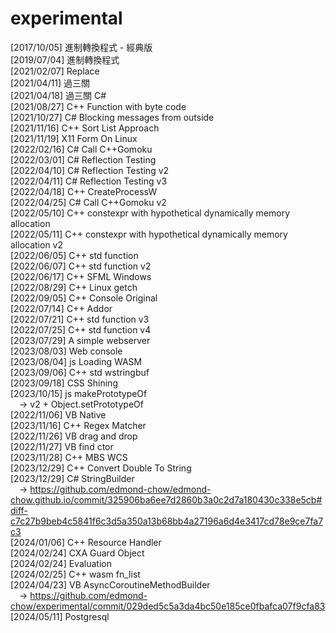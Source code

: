 # experimental
[2017/10/05] 進制轉換程式 - 經典版<br/>
[2019/07/04] 進制轉換程式<br/>
[2021/02/07] Replace<br/>
[2021/04/11] 過三關<br/>
[2021/04/18] 過三關 C#<br/>
[2021/08/27] C++ Function with byte code<br/>
[2021/10/27] C# Blocking messages from outside<br/>
[2021/11/16] C++ Sort List Approach<br/>
[2021/11/19] X11 Form On Linux<br/>
[2022/02/16] C# Call C++Gomoku<br/>
[2022/03/01] C# Reflection Testing<br/>
[2022/04/10] C# Reflection Testing v2<br/>
[2022/04/11] C# Reflection Testing v3<br/>
[2022/04/18] C++ CreateProcessW<br/>
[2022/04/25] C# Call C++Gomoku v2<br/>
[2022/05/10] C++ constexpr with hypothetical dynamically memory allocation<br/>
[2022/05/11] C++ constexpr with hypothetical dynamically memory allocation v2<br/>
[2022/06/05] C++ std function<br/>
[2022/06/07] C++ std function v2<br/>
[2022/06/17] C++ SFML Windows<br/>
[2022/08/29] C++ Linux getch<br/>
[2022/09/05] C++ Console Original<br/>
[2022/07/14] C++ Addor<br/>
[2022/07/21] C++ std function v3<br/>
[2022/07/25] C++ std function v4<br/>
[2023/07/29] A simple webserver<br/>
[2023/08/03] Web console<br/>
[2023/08/04] js Loading WASM<br/>
[2023/09/06] C++ std wstringbuf<br/>
[2023/09/18] CSS Shining<br/>
[2023/10/15] js makePrototypeOf<br/>
&emsp;-> v2 + Object.setPrototypeOf<br/>
[2022/11/06] VB Native<br/>
[2023/11/16] C++ Regex Matcher<br/>
[2022/11/26] VB drag and drop<br/>
[2022/11/27] VB find ctor<br/>
[2023/11/28] C++ MBS WCS<br/>
[2023/12/29] C++ Convert Double To String<br/>
[2023/12/29] C# StringBuilder<br/>
&emsp;-> https://github.com/edmond-chow/edmond-chow.github.io/commit/325906ba6ee7d2860b3a0c2d7a180430c338e5cb#diff-c7c27b9beb4c5841f6c3d5a350a13b68bb4a27196a6d4e3417cd78e9ce7fa7c3<br/>
[2024/01/06] C++ Resource Handler<br/>
[2024/02/24] CXA Guard Object<br/>
[2024/02/24] Evaluation<br/>
[2024/02/25] C++ wasm fn_list<br/>
[2024/04/23] VB AsyncCoroutineMethodBuilder<br/>
&emsp;-> https://github.com/edmond-chow/experimental/commit/029ded5c5a3da4bc50e185ce0fbafca07f9cfa83<br/>
[2024/05/11] Postgresql<br/>
